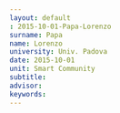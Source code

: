 ```yaml
---
layout: default 
: 2015-10-01-Papa-Lorenzo
surname: Papa
name: Lorenzo
university: Univ. Padova
date: 2015-10-01
unit: Smart Community
subtitle: 
advisor: 
keywords: 
---
```

